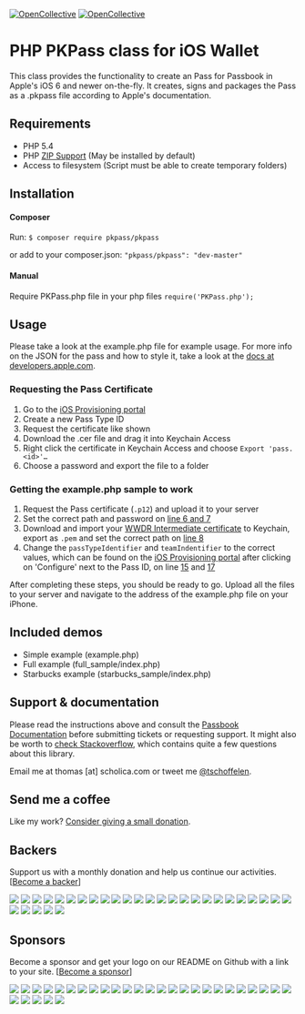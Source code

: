 [![OpenCollective](https://opencollective.com/php-pkpass/backers/badge.svg)](#backers) 
[![OpenCollective](https://opencollective.com/php-pkpass/sponsors/badge.svg)](#sponsors)

# PHP PKPass class for iOS Wallet
This class provides the functionality to create an Pass for Passbook in Apple's iOS 6 and newer on-the-fly. It creates, signs and packages the Pass as a .pkpass file according to Apple's documentation.

## Requirements
* PHP 5.4
* PHP [ZIP Support](http://php.net/manual/en/book.zip.php) (May be installed by default)
* Access to filesystem (Script must be able to create temporary folders)

## Installation
#### Composer
Run: `$ composer require pkpass/pkpass`

or add to your composer.json: `"pkpass/pkpass": "dev-master"`

#### Manual
Require PKPass.php file in your php files `require('PKPass.php');`

## Usage
Please take a look at the example.php file for example usage. For more info on the JSON for the pass and how to style it, take a look at the [docs at developers.apple.com](https://developer.apple.com/library/ios/documentation/UserExperience/Reference/PassKit_Bundle/Chapters/Introduction.html).

### Requesting the Pass Certificate
1. Go to the [iOS Provisioning portal](https://developer.apple.com/ios/manage/passtypeids/ios/manage)
2. Create a new Pass Type ID
3. Request the certificate like shown
4. Download the .cer file and drag it into Keychain Access
5. Right click the certificate in Keychain Access and choose `Export 'pass.<id>'…`
6. Choose a password and export the file to a folder

### Getting the example.php sample to work
1. Request the Pass certificate (`.p12`) and upload it to your server
2. Set the correct path and password on [line 6 and 7](https://github.com/tschoffelen/PHP-PKPass/blob/master/example.php#L6)
3. Download and import your [WWDR Intermediate certificate](https://developer.apple.com/certificationauthority/AppleWWDRCA.cer) to Keychain, export as `.pem` and set the correct path on [line 8](https://github.com/tschoffelen/PHP-PKPass/blob/master/example.php#L8)
4. Change the `passTypeIdentifier` and `teamIndentifier` to the correct values, which can be found on the [iOS Provisioning portal](https://developer.apple.com/ios/manage/passtypeids/ios/manage) after clicking on 'Configure' next to the Pass ID, on line [15](https://github.com/tschoffelen/PHP-PKPass/blob/master/example.php#L15) and [17](https://github.com/tschoffelen/PHP-PKPass/blob/master/example.php#L17)

After completing these steps, you should be ready to go. Upload all the files to your server and navigate to the address of the example.php file on your iPhone.

## Included demos
* Simple example (example.php)
* Full example (full_sample/index.php)
* Starbucks example (starbucks_sample/index.php)

## Support & documentation
Please read the instructions above and consult the [Passbook Documentation](https://developer.apple.com/passbook/) before submitting tickets or requesting support. It might also be worth to [check Stackoverflow](http://stackoverflow.com/search?q=%22PHP-PKPass%22), which contains quite a few questions about this library.

Email me at thomas [at] scholica.com or tweet me [@tschoffelen](http://www.twitter.com/tschoffelen).

## Send me a coffee
Like my work? [Consider giving a small donation](https://www.paypal.com/cgi-bin/webscr?cmd=_s-xclick&hosted_button_id=X8Y8GRHBU7V8N). 

## Backers

Support us with a monthly donation and help us continue our activities. [[Become a backer](https://opencollective.com/php-pkpass#backer)]

<a href="https://opencollective.com/php-pkpass/backer/0/website" target="_blank"><img src="https://opencollective.com/php-pkpass/backer/0/avatar.svg"></a>
<a href="https://opencollective.com/php-pkpass/backer/1/website" target="_blank"><img src="https://opencollective.com/php-pkpass/backer/1/avatar.svg"></a>
<a href="https://opencollective.com/php-pkpass/backer/2/website" target="_blank"><img src="https://opencollective.com/php-pkpass/backer/2/avatar.svg"></a>
<a href="https://opencollective.com/php-pkpass/backer/3/website" target="_blank"><img src="https://opencollective.com/php-pkpass/backer/3/avatar.svg"></a>
<a href="https://opencollective.com/php-pkpass/backer/4/website" target="_blank"><img src="https://opencollective.com/php-pkpass/backer/4/avatar.svg"></a>
<a href="https://opencollective.com/php-pkpass/backer/5/website" target="_blank"><img src="https://opencollective.com/php-pkpass/backer/5/avatar.svg"></a>
<a href="https://opencollective.com/php-pkpass/backer/6/website" target="_blank"><img src="https://opencollective.com/php-pkpass/backer/6/avatar.svg"></a>
<a href="https://opencollective.com/php-pkpass/backer/7/website" target="_blank"><img src="https://opencollective.com/php-pkpass/backer/7/avatar.svg"></a>
<a href="https://opencollective.com/php-pkpass/backer/8/website" target="_blank"><img src="https://opencollective.com/php-pkpass/backer/8/avatar.svg"></a>
<a href="https://opencollective.com/php-pkpass/backer/9/website" target="_blank"><img src="https://opencollective.com/php-pkpass/backer/9/avatar.svg"></a>
<a href="https://opencollective.com/php-pkpass/backer/10/website" target="_blank"><img src="https://opencollective.com/php-pkpass/backer/10/avatar.svg"></a>
<a href="https://opencollective.com/php-pkpass/backer/11/website" target="_blank"><img src="https://opencollective.com/php-pkpass/backer/11/avatar.svg"></a>
<a href="https://opencollective.com/php-pkpass/backer/12/website" target="_blank"><img src="https://opencollective.com/php-pkpass/backer/12/avatar.svg"></a>
<a href="https://opencollective.com/php-pkpass/backer/13/website" target="_blank"><img src="https://opencollective.com/php-pkpass/backer/13/avatar.svg"></a>
<a href="https://opencollective.com/php-pkpass/backer/14/website" target="_blank"><img src="https://opencollective.com/php-pkpass/backer/14/avatar.svg"></a>
<a href="https://opencollective.com/php-pkpass/backer/15/website" target="_blank"><img src="https://opencollective.com/php-pkpass/backer/15/avatar.svg"></a>
<a href="https://opencollective.com/php-pkpass/backer/16/website" target="_blank"><img src="https://opencollective.com/php-pkpass/backer/16/avatar.svg"></a>
<a href="https://opencollective.com/php-pkpass/backer/17/website" target="_blank"><img src="https://opencollective.com/php-pkpass/backer/17/avatar.svg"></a>
<a href="https://opencollective.com/php-pkpass/backer/18/website" target="_blank"><img src="https://opencollective.com/php-pkpass/backer/18/avatar.svg"></a>
<a href="https://opencollective.com/php-pkpass/backer/19/website" target="_blank"><img src="https://opencollective.com/php-pkpass/backer/19/avatar.svg"></a>
<a href="https://opencollective.com/php-pkpass/backer/20/website" target="_blank"><img src="https://opencollective.com/php-pkpass/backer/20/avatar.svg"></a>
<a href="https://opencollective.com/php-pkpass/backer/21/website" target="_blank"><img src="https://opencollective.com/php-pkpass/backer/21/avatar.svg"></a>
<a href="https://opencollective.com/php-pkpass/backer/22/website" target="_blank"><img src="https://opencollective.com/php-pkpass/backer/22/avatar.svg"></a>
<a href="https://opencollective.com/php-pkpass/backer/23/website" target="_blank"><img src="https://opencollective.com/php-pkpass/backer/23/avatar.svg"></a>
<a href="https://opencollective.com/php-pkpass/backer/24/website" target="_blank"><img src="https://opencollective.com/php-pkpass/backer/24/avatar.svg"></a>
<a href="https://opencollective.com/php-pkpass/backer/25/website" target="_blank"><img src="https://opencollective.com/php-pkpass/backer/25/avatar.svg"></a>
<a href="https://opencollective.com/php-pkpass/backer/26/website" target="_blank"><img src="https://opencollective.com/php-pkpass/backer/26/avatar.svg"></a>
<a href="https://opencollective.com/php-pkpass/backer/27/website" target="_blank"><img src="https://opencollective.com/php-pkpass/backer/27/avatar.svg"></a>
<a href="https://opencollective.com/php-pkpass/backer/28/website" target="_blank"><img src="https://opencollective.com/php-pkpass/backer/28/avatar.svg"></a>
<a href="https://opencollective.com/php-pkpass/backer/29/website" target="_blank"><img src="https://opencollective.com/php-pkpass/backer/29/avatar.svg"></a>

## Sponsors

Become a sponsor and get your logo on our README on Github with a link to your site. [[Become a sponsor](https://opencollective.com/php-pkpass#sponsor)]

<a href="https://opencollective.com/php-pkpass/sponsor/0/website" target="_blank"><img src="https://opencollective.com/php-pkpass/sponsor/0/avatar.svg"></a>
<a href="https://opencollective.com/php-pkpass/sponsor/1/website" target="_blank"><img src="https://opencollective.com/php-pkpass/sponsor/1/avatar.svg"></a>
<a href="https://opencollective.com/php-pkpass/sponsor/2/website" target="_blank"><img src="https://opencollective.com/php-pkpass/sponsor/2/avatar.svg"></a>
<a href="https://opencollective.com/php-pkpass/sponsor/3/website" target="_blank"><img src="https://opencollective.com/php-pkpass/sponsor/3/avatar.svg"></a>
<a href="https://opencollective.com/php-pkpass/sponsor/4/website" target="_blank"><img src="https://opencollective.com/php-pkpass/sponsor/4/avatar.svg"></a>
<a href="https://opencollective.com/php-pkpass/sponsor/5/website" target="_blank"><img src="https://opencollective.com/php-pkpass/sponsor/5/avatar.svg"></a>
<a href="https://opencollective.com/php-pkpass/sponsor/6/website" target="_blank"><img src="https://opencollective.com/php-pkpass/sponsor/6/avatar.svg"></a>
<a href="https://opencollective.com/php-pkpass/sponsor/7/website" target="_blank"><img src="https://opencollective.com/php-pkpass/sponsor/7/avatar.svg"></a>
<a href="https://opencollective.com/php-pkpass/sponsor/8/website" target="_blank"><img src="https://opencollective.com/php-pkpass/sponsor/8/avatar.svg"></a>
<a href="https://opencollective.com/php-pkpass/sponsor/9/website" target="_blank"><img src="https://opencollective.com/php-pkpass/sponsor/9/avatar.svg"></a>
<a href="https://opencollective.com/php-pkpass/sponsor/10/website" target="_blank"><img src="https://opencollective.com/php-pkpass/sponsor/10/avatar.svg"></a>
<a href="https://opencollective.com/php-pkpass/sponsor/11/website" target="_blank"><img src="https://opencollective.com/php-pkpass/sponsor/11/avatar.svg"></a>
<a href="https://opencollective.com/php-pkpass/sponsor/12/website" target="_blank"><img src="https://opencollective.com/php-pkpass/sponsor/12/avatar.svg"></a>
<a href="https://opencollective.com/php-pkpass/sponsor/13/website" target="_blank"><img src="https://opencollective.com/php-pkpass/sponsor/13/avatar.svg"></a>
<a href="https://opencollective.com/php-pkpass/sponsor/14/website" target="_blank"><img src="https://opencollective.com/php-pkpass/sponsor/14/avatar.svg"></a>
<a href="https://opencollective.com/php-pkpass/sponsor/15/website" target="_blank"><img src="https://opencollective.com/php-pkpass/sponsor/15/avatar.svg"></a>
<a href="https://opencollective.com/php-pkpass/sponsor/16/website" target="_blank"><img src="https://opencollective.com/php-pkpass/sponsor/16/avatar.svg"></a>
<a href="https://opencollective.com/php-pkpass/sponsor/17/website" target="_blank"><img src="https://opencollective.com/php-pkpass/sponsor/17/avatar.svg"></a>
<a href="https://opencollective.com/php-pkpass/sponsor/18/website" target="_blank"><img src="https://opencollective.com/php-pkpass/sponsor/18/avatar.svg"></a>
<a href="https://opencollective.com/php-pkpass/sponsor/19/website" target="_blank"><img src="https://opencollective.com/php-pkpass/sponsor/19/avatar.svg"></a>
<a href="https://opencollective.com/php-pkpass/sponsor/20/website" target="_blank"><img src="https://opencollective.com/php-pkpass/sponsor/20/avatar.svg"></a>
<a href="https://opencollective.com/php-pkpass/sponsor/21/website" target="_blank"><img src="https://opencollective.com/php-pkpass/sponsor/21/avatar.svg"></a>
<a href="https://opencollective.com/php-pkpass/sponsor/22/website" target="_blank"><img src="https://opencollective.com/php-pkpass/sponsor/22/avatar.svg"></a>
<a href="https://opencollective.com/php-pkpass/sponsor/23/website" target="_blank"><img src="https://opencollective.com/php-pkpass/sponsor/23/avatar.svg"></a>
<a href="https://opencollective.com/php-pkpass/sponsor/24/website" target="_blank"><img src="https://opencollective.com/php-pkpass/sponsor/24/avatar.svg"></a>
<a href="https://opencollective.com/php-pkpass/sponsor/25/website" target="_blank"><img src="https://opencollective.com/php-pkpass/sponsor/25/avatar.svg"></a>
<a href="https://opencollective.com/php-pkpass/sponsor/26/website" target="_blank"><img src="https://opencollective.com/php-pkpass/sponsor/26/avatar.svg"></a>
<a href="https://opencollective.com/php-pkpass/sponsor/27/website" target="_blank"><img src="https://opencollective.com/php-pkpass/sponsor/27/avatar.svg"></a>
<a href="https://opencollective.com/php-pkpass/sponsor/28/website" target="_blank"><img src="https://opencollective.com/php-pkpass/sponsor/28/avatar.svg"></a>
<a href="https://opencollective.com/php-pkpass/sponsor/29/website" target="_blank"><img src="https://opencollective.com/php-pkpass/sponsor/29/avatar.svg"></a>
